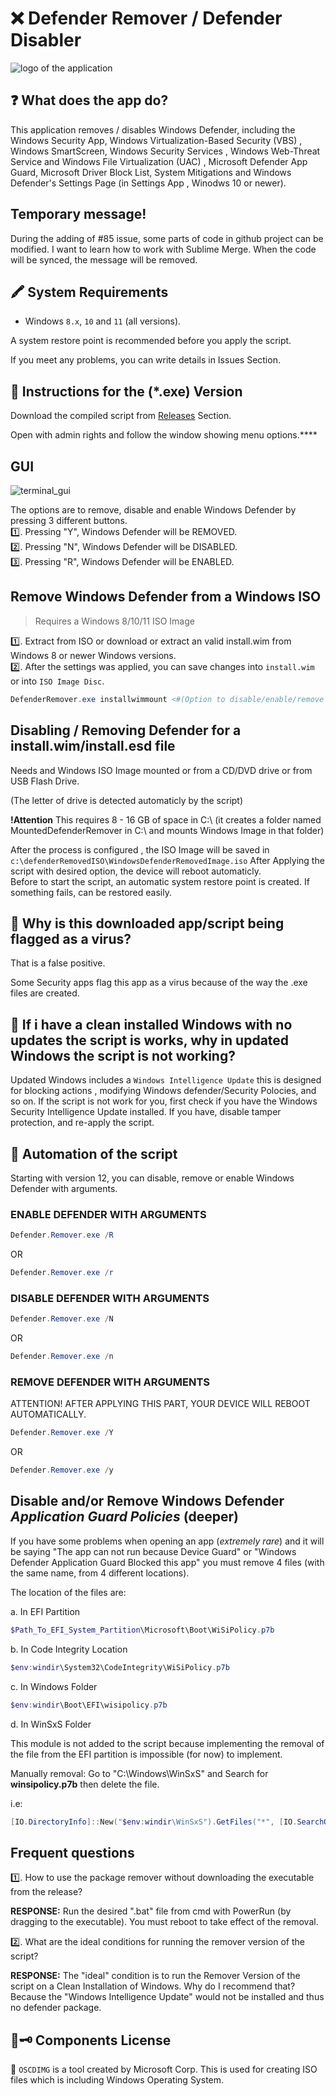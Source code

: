 # ❌️ Defender Remover / Defender Disabler

![logo of the application](https://user-images.githubusercontent.com/79479952/239704528-c017473e-1d2a-4d4a-a215-bf71d137b86a.png)

## ❓️ What does the app do?

This application removes / disables Windows Defender, including the Windows Security App, Windows Virtualization-Based Security (VBS) , Windows SmartScreen, Windows Security Services , Windows Web-Threat Service and Windows File Virtualization (UAC) , Microsoft Defender App Guard, Microsoft Driver Block List, System Mitigations and Windows Defender's Settings Page (in Settings App , Winodws 10 or newer).

## Temporary message!
During the adding of #85 issue, some parts of code in github project can be modified. I want to learn how to work with Sublime Merge.
When the code will be synced, the message will be removed.


## 🖍 System Requirements

* Windows `8.x`, `10` and `11`  (all versions).
  
A system restore point is recommended before you apply the script.
  
  If you meet any problems, you can write details in Issues Section.

## 📃 Instructions for the (*.exe) Version

Download the compiled script from [Releases](https://github.com/jbara2002/windows-defender-remover/releases) Section.

Open with admin rights and follow the window showing menu options.****

## GUI
![terminal_gui](https://github.com/jbara2002/windows-defender-remover/assets/76656855/c0823459-8894-42bc-a3bc-ada6945a6b40)

The options are to remove, disable and enable Windows Defender by pressing 3 different buttons.  
1️⃣. Pressing "Y", Windows Defender will be REMOVED.  
2️⃣. Pressing "N", Windows Defender will be DISABLED.  
3️⃣. Pressing "R", Windows Defender will be ENABLED.

## Remove Windows Defender from a Windows ISO

>Requires a Windows 8/10/11 ISO Image
>
1️⃣. Extract from ISO or download or extract an valid install.wim from Windows 8 or newer Windows versions.  
2️⃣. After the settings was applied, you can save changes into ```install.wim``` or into ```ISO Image Disc```. 

```PowerShell
DefenderRemover.exe installwimmount <#(Option to disable/enable/remove defender from .wim image)#> export.iso
```

## Disabling / Removing Defender for a install.wim/install.esd file

Needs and Windows ISO Image mounted or from a CD/DVD drive or from USB Flash Drive.

(The letter of drive is detected automaticly by the script)

**!Attention**  This requires 8 - 16 GB of space in C:\ (it creates a folder named MountedDefenderRemover in C:\ and mounts Windows Image in that folder)

After the process is configured , the ISO Image will be saved in ``` c:\defenderRemovedISO\WindowsDefenderRemovedImage.iso ```
After Applying the script with desired option, the device will reboot automaticly.  
Before to start the script, an automatic system restore point is created. If something fails, can be restored easily.  

## 🛑 Why is this downloaded app/script being flagged as a virus?

That is a false positive.

Some Security apps flag this app as a virus because  of the way the .exe files are created.

## 🛑 If i have a clean installed Windows with no updates the script is works, why in updated Windows the script is not working?

Updated Windows includes a ``` Windows Intelligence Update ``` this is designed for blocking actions , modifying Windows defender/Security Polocies, and so on. 
If the script is not work for you, first check if you have the Windows Security Intelligence Update installed. If you have, disable tamper protection, and re-apply the script.
  
## 📃 Automation of the script

Starting with version  12, you can disable, remove or enable Windows Defender with arguments.  

### **ENABLE DEFENDER WITH ARGUMENTS**

```PowerShell
Defender.Remover.exe /R
```

OR

```PowerShell
Defender.Remover.exe /r
```

### **DISABLE DEFENDER WITH ARGUMENTS**  

```PowerShell
Defender.Remover.exe /N
```

OR

```PowerShell
Defender.Remover.exe /n
```

### **REMOVE DEFENDER WITH ARGUMENTS**  

ATTENTION! AFTER APPLYING THIS PART, YOUR DEVICE WILL REBOOT AUTOMATICALLY.

```PowerShell
Defender.Remover.exe /Y
```

OR

```PowerShell
Defender.Remover.exe /y
```

## Disable and/or Remove Windows Defender *Application Guard Policies* (deeper)

If you have some problems when opening an app (*extremely rare*) and it will be saying "The app can not run because Device Guard" or "Windows Defender Application Guard Blocked this app" you must remove 4 files (with the same name, from 4 different locations).

The location of the files are:

a. In EFI Partition

```PowerShell
$Path_To_EFI_System_Partition\Microsoft\Boot\WiSiPolicy.p7b
```

b. In Code Integrity Location

```PowerShell
$env:windir\System32\CodeIntegrity\WiSiPolicy.p7b
```

c. In Windows Folder

```PowerShell
$env:windir\Boot\EFI\wisipolicy.p7b
```

d. In WinSxS Folder

This module is not added to the script because implementing the removal of the file from the EFI partition is impossible (for now) to implement.

 Manually removal: Go to "C:\Windows\WinSxS" and Search for **winsipolicy.p7b** then delete the file.

i.e:

```PowerShell
[IO.DirectoryInfo]::New("$env:windir\WinSxS").GetFiles("*", [IO.SearchOption]::AllDirectories).Where({ $_.Name -eq "winsipolicy.p7b" }) | Remove-Item -Force
```

## **Frequent questions**

1️⃣. How to use the package remover without downloading the executable from the release?

**RESPONSE:** Run the desired ".bat" file from cmd with PowerRun (by dragging to the executable). You must reboot to take effect of the removal.

2️⃣.  What are the ideal conditions for running the remover version of the script?

**RESPONSE:** The "ideal" condition is to run the Remover Version of the script on a Clean Installation of Windows. Why do I recommend that? Because the "Windows Intelligence Update" would not be installed and thus no defender package.

## 📄🗝 Components License

 🧳 `OSCDIMG` is a tool created by Microsoft Corp. This is used for creating ISO files which is including Windows Operating System.
